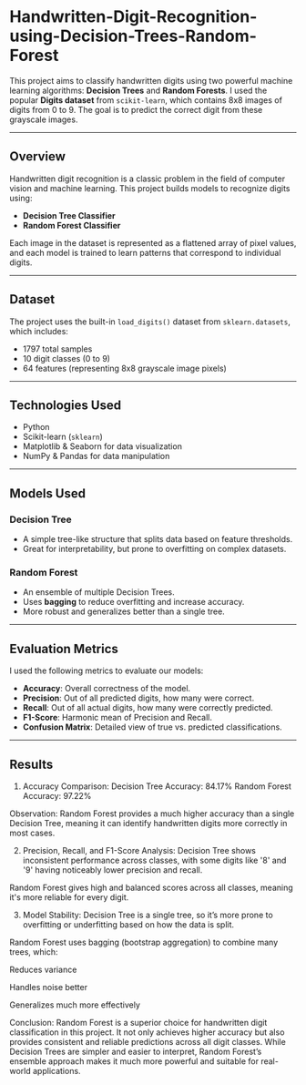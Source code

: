 # Handwritten-Digit-Recognition-using-Decision-Trees-Random-Forest

This project aims to classify handwritten digits using two powerful machine learning algorithms: **Decision Trees** and **Random Forests**. I used the popular **Digits dataset** from `scikit-learn`, which contains 8x8 images of digits from 0 to 9. The goal is to predict the correct digit from these grayscale images.

---

## Overview

Handwritten digit recognition is a classic problem in the field of computer vision and machine learning. This project builds models to recognize digits using:
- **Decision Tree Classifier**
- **Random Forest Classifier**

Each image in the dataset is represented as a flattened array of pixel values, and each model is trained to learn patterns that correspond to individual digits.

---

## Dataset

The project uses the built-in `load_digits()` dataset from `sklearn.datasets`, which includes:
- 1797 total samples
- 10 digit classes (0 to 9)
- 64 features (representing 8x8 grayscale image pixels)

---

## Technologies Used

- Python 
- Scikit-learn (`sklearn`)
- Matplotlib & Seaborn for data visualization
- NumPy & Pandas for data manipulation

---

## Models Used

### Decision Tree
- A simple tree-like structure that splits data based on feature thresholds.
- Great for interpretability, but prone to overfitting on complex datasets.

### Random Forest
- An ensemble of multiple Decision Trees.
- Uses **bagging** to reduce overfitting and increase accuracy.
- More robust and generalizes better than a single tree.

---

## Evaluation Metrics

I used the following metrics to evaluate our models:

- **Accuracy**: Overall correctness of the model.
- **Precision**: Out of all predicted digits, how many were correct.
- **Recall**: Out of all actual digits, how many were correctly predicted.
- **F1-Score**: Harmonic mean of Precision and Recall.
- **Confusion Matrix**: Detailed view of true vs. predicted classifications.

---

## Results

1. Accuracy Comparison:
Decision Tree Accuracy: 84.17%
Random Forest Accuracy: 97.22%

Observation:
Random Forest provides a much higher accuracy than a single Decision Tree, meaning it can identify handwritten digits more correctly in most cases.

2. Precision, Recall, and F1-Score Analysis:
Decision Tree shows inconsistent performance across classes, with some digits like '8' and '9' having noticeably lower precision and recall.

Random Forest gives high and balanced scores across all classes, meaning it's more reliable for every digit.

3. Model Stability:
Decision Tree is a single tree, so it’s more prone to overfitting or underfitting based on how the data is split.

Random Forest uses bagging (bootstrap aggregation) to combine many trees, which:

Reduces variance

Handles noise better

Generalizes much more effectively

Conclusion:
Random Forest is a superior choice for handwritten digit classification in this project. It not only achieves higher accuracy but also provides consistent and reliable predictions across all digit classes. While Decision Trees are simpler and easier to interpret, Random Forest’s ensemble approach makes it much more powerful and suitable for real-world applications.



